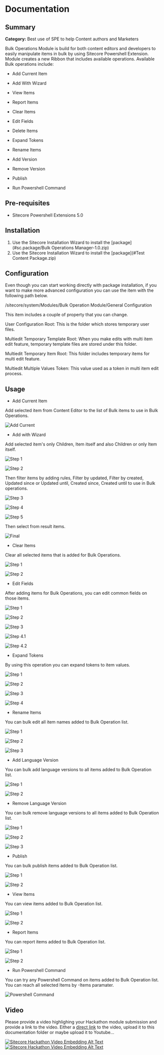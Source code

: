 # Documentation

## Summary

**Category:** Best use of SPE to help Content authors and Marketers

Bulk Operations Module is build for both content editors and developers to easily manipulate items in bulk by using Sitecore Powershell Extension. Module creates a new Ribbon that includes available operations. Available Bulk operations include:

* Add Current Item

* Add With Wizard

* View Items

* Report Items

* Clear Items

* Edit Fields

* Delete Items

* Expand Tokens 

* Rename Items

* Add Version

* Remove Version

* Publish

* Run Powershell Command

## Pre-requisites

- Sitecore Powershell Extensions 5.0

## Installation

1. Use the Sitecore Installation Wizard to install the [package](#sc.package/Bulk Operations Manager-1.0.zip)
2. Use the Sitecore Installation Wizard to install the [package](#Test Content Package.zip)

## Configuration

Even though you can start working directly with package installation, if you want to make more advanced configuration you can use the item with the following path below.

/sitecore/system/Modules/Bulk Operation Module/General Configuration

This item includes a couple of property that you can change. 

User Configuration Root: This is the folder which stores temporary user files.

Multiedit Temporary Template Root: When you make edits with multi item edit feature, temporary template files are stored under this folder.

Multiedit Temporary Item Root: This folder includes temporary items for multi edit feature.

Multiedit Multiple Values Token: This value used as a token in multi item edit process.


## Usage

* Add Current Item

Add selected item from Content Editor to the list of Bulk items to use in Bulk Operations.

![Add Current](images/Add-Remove%20Items/Add%20Current/Step%201.png?raw=true "Add Current")

* Add with Wizard

Add selected item's only Children, Item itself and also Children or only Item itself.

![Step 1](images/Add-Remove%20Items/Add%20with%20Wizard/Step%201.png?raw=true "Step 1")

![Step 2](images/Add-Remove%20Items/Add%20with%20Wizard/Step%202.png?raw=true "Step 2")

Then filter items by adding rules, Filter by updated, Filter by created, Updated since or Updated until, Created since, Created until to use in Bulk operations.

![Step 3](images/Add-Remove%20Items/Add%20with%20Wizard/Step%203.png?raw=true "Step 3")

![Step 4](images/Add-Remove%20Items/Add%20with%20Wizard/Step%204%20(Rule).png?raw=true "Step 4")

![Step 5](images/Add-Remove%20Items/Add%20with%20Wizard/Step%205.png?raw=true "Step 5")

Then select from result items.

![Final](images/Add-Remove%20Items/Add%20with%20Wizard/Final.png?raw=true "Final")

* Clear Items

Clear all selected items that is added for Bulk Operations.

![Step 1](images/Edit%20Items/Delete%20Items/Step%201.png?raw=true "Step 1")

![Step 2](images/Edit%20Items/Delete%20Items/Step%202.png?raw=true "Step 2")

* Edit Fields
  
After adding items for Bulk Operations, you can edit common fields on those items.

![Step 1](images/Edit%20Items%5CEdit%20Fields%5CStep%201.png?raw=true "Step 1")

![Step 2](images/Edit%20Items%5CEdit%20Fields%5CStep%202.png?raw=true "Step 2")

![Step 3](images/Edit%20Items%5CEdit%20Fields%5CStep%203.png?raw=true "Step 3")

![Step 4.1](images/Edit%20Items%5CEdit%20Fields%5CStep%204.1.png?raw=true "Step 4.1")

![Step 4.2](images/Edit%20Items%5CEdit%20Fields%5CStep%204.2.png?raw=true "Step 4.2")

* Expand Tokens

By using this operation you can expand tokens to item values.

![Step 1](images/Edit%20Items%5CExpand%20Tokens%5CStep%201.png?raw=true "Step 1")

![Step 2](images/Edit%20Items%5CExpand%20Tokens%5CStep%202.png?raw=true "Step 2")

![Step 3](images/Edit%20Items%5CExpand%20Tokens%5CStep%203.png?raw=true "Step 3")

![Step 4](images/Edit%20Items%5CExpand%20Tokens%5CStep%204.png?raw=true "Step 4")

* Rename Items

You can bulk edit all item names added to Bulk Operation list.

![Step 1](images/Edit%20Items%5CRename%20Items%5CStep%201.png?raw=true "Step 1")

![Step 2](images/Edit%20Items%5CRename%20Items%5CStep%202.png?raw=true "Step 2")

![Step 3](images/Edit%20Items%5CRename%20Items%5CStep%203.png?raw=true "Step 3")


* Add  Language Version

You can bulk add language versions to all items added to Bulk Operation list.

![Step 1](images/Language%20Versions%5CAdd%20%20Language%20Version%5CStep%201.png?raw=true "Step 1")

![Step 2](images/Language%20Versions%5CAdd%20%20Language%20Version%5CStep%202.png?raw=true "Step 2")

* Remove Language Version

You can bulk remove language versions to all items added to Bulk Operation list.

![Step 1](images/Language%20Versions%5CRemove%20Language%20Version%5CStep%201.png?raw=true "Step 1")

![Step 2](images/Language%20Versions%5CRemove%20Language%20Version%5CStep%202.png?raw=true "Step 2")

![Step 3](images/Language%20Versions%5CRemove%20Language%20Version%5CStep%203.png?raw=true "Step 3")

* Publish

You can bulk publish items added to Bulk Operation list.

![Step 1](images/Publish%5CStep%201.png?raw=true "Step 1")

![Step 2](images/Publish%5CStep%202.png?raw=true "Step 2")

* View Items

You can view items added to Bulk Operation list.

![Step 1](images/View%5CView%20Items%5CStep%201.png?raw=true "Step 1")

![Step 2](images/View%5CView%20Items%5CStep%202.png?raw=true "Step 2")

* Report Items

You can report items added to Bulk Operation list.

![Step 1](images/View%5CReport%20Items%5CStep%201.png?raw=true "Step 1")

![Step 2](images/View%5CReport%20Items%5CStep%202.png?raw=true "Step 2")

* Run Powershell Command

You can try any Powershell Command on items added to Bulk Operation list. You can reach all selected Items by -Items paramater.

![Powershell Command](images/Advanced/PowershellCommand.png?raw=true "Powershell Command")

## Video

Please provide a video highlighing your Hackathon module submission and provide a link to the video. Either a [direct link](https://www.youtube.com/watch?v=EpNhxW4pNKk) to the video, upload it to this documentation folder or maybe upload it to Youtube...


[![Sitecore Hackathon Video Embedding Alt Text](https://youtu.be/IM_6QWcrzBQ)](https://youtu.be/IM_6QWcrzBQ)
[![Sitecore Hackathon Video Embedding Alt Text](https://youtu.be/Gze25qf40tw)](https://youtu.be/Gze25qf40tw)